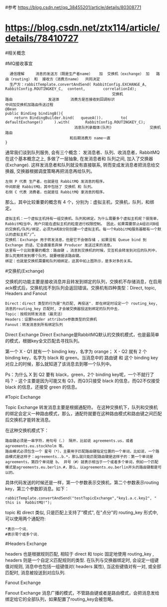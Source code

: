 #参考 https://blog.csdn.net/qq_38455201/article/details/80308771
# https://blog.csdn.net/ztx114/article/details/78410727
#相关概念

#MQ接收事宜

      通信理解     消息的发送方（既是生产者name）   加  交换机（exchange） 加   路由（routing） 和  接收方（消费方name）  共同决定    
      生产方：rabbitTemplate.convertAndSend( RabbitConfig.EXCHANGE_A, RabbitConfig.ROUTINGKEY_C,  content,        correlationId);
                                                    交换机                     路由                发送体     消费方是否接收到回调标识                                                  
    中间加交换机加路由传送过程
    @Bean
    public Binding bindingB(){
        return BindingBuilder.bind(   queueA()).        to(  defaultExchange()     ).with(       RabbitConfig.ROUTINGKEY_C);
                                   消息队列承载体(队列)                 交换机                                 路由
                                 和后期消费方 name一直
    }                                                    
 
                                                    
通常我们谈到队列服务, 会有三个概念： 发消息者、队列、收消息者，RabbitMQ 在这个基本概念之上, 多做了一层抽象, 在发消息者和 队列之间, 加入了交换器 (Exchange). 这样发消息者和队列就没有直接联系, 转而变成发消息者把消息给交换器, 交换器根据调度策略再把消息再给队列。


    左侧 P 代表 生产者，也就是往 RabbitMQ 发消息的程序。
    中间即是 RabbitMQ，其中包括了 交换机 和 队列。
    右侧 C 代表 消费者，也就是往 RabbitMQ 拿消息的程序。

那么，其中比较重要的概念有 4 个，分别为：虚拟主机，交换机，队列，和绑定。

    虚拟主机：一个虚拟主机持有一组交换机、队列和绑定。为什么需要多个虚拟主机呢？很简单，RabbitMQ当中，用户只能在虚拟主机的粒度进行权限控制。 因此，如果需要禁止A组访问B组的交换机/队列/绑定，必须为A和B分别创建一个虚拟主机。每一个RabbitMQ服务器都有一个默认的虚拟主机“/”。
    交换机：Exchange 用于转发消息，但是它不会做存储 ，如果没有 Queue bind 到 Exchange 的话，它会直接丢弃掉 Producer 发送过来的消息。
    这里有一个比较重要的概念：路由键 。消息到交换机的时候，交互机会转发到对应的队列中，那么究竟转发到哪个队列，就要根据该路由键。
    绑定：也就是交换机需要和队列相绑定，这其中如上图所示，是多对多的关系。

#交换机(Exchange)

交换机的功能主要是接收消息并且转发到绑定的队列，交换机不存储消息，在启用ack模式后，交换机找不到队列会返回错误。交换机有四种类型：Direct, topic, Headers and Fanout

    Direct：direct 类型的行为是"先匹配, 再投送". 即在绑定时设定一个 routing_key, 消息的routing_key 匹配时, 才会被交换器投送到绑定的队列中去.
    Topic：按规则转发消息（最灵活）
    Headers：设置header attribute参数类型的交换机
    Fanout：转发消息到所有绑定队列

Direct Exchange
Direct Exchange是RabbitMQ默认的交换机模式，也是最简单的模式，根据key全文匹配去寻找队列。

第一个 X - Q1 就有一个 binding key，名字为 orange； X - Q2 就有 2 个 binding key，名字为 black 和 green。当消息中的 路由键 和 这个 binding key 对应上的时候，那么就知道了该消息去到哪一个队列中。

Ps：为什么 X 到 Q2 要有 black，green，2个 binding key呢，一个不就行了吗？ - 这个主要是因为可能又有 Q3，而Q3只接受 black 的信息，而Q2不仅接受black 的信息，还接受 green 的信息。

#Topic Exchange

Topic Exchange 转发消息主要是根据通配符。 在这种交换机下，队列和交换机的绑定会定义一种路由模式，那么，通配符就要在这种路由模式和路由键之间匹配后交换机才能转发消息。

在这种交换机模式下：

    路由键必须是一串字符，用句号（.） 隔开，比如说 agreements.us，或者 agreements.eu.stockholm 等。
    路由模式必须包含一个 星号（*），主要用于匹配路由键指定位置的一个单词，比如说，一个路由模式是这样子：agreements..b.*，那么就只能匹配路由键是这样子的：第一个单词是 agreements，第四个单词是 b。 井号（#）就表示相当于一个或者多个单词，例如一个匹配模式是agreements.eu.berlin.#，那么，以agreements.eu.berlin开头的路由键都是可以的。

具体代码发送的时候还是一样，第一个参数表示交换机，第二个参数表示routing key，第三个参数即消息。如下：

     
    rabbitTemplate.convertAndSend("testTopicExchange","key1.a.c.key2", " this is  RabbitMQ!");

topic 和 direct 类似, 只是匹配上支持了"模式", 在"点分"的 routing_key 形式中, 可以使用两个通配符:

    *表示一个词.
    #表示零个或多个词.

#Headers Exchange

headers 也是根据规则匹配, 相较于 direct 和 topic 固定地使用 routing_key , headers 则是一个自定义匹配规则的类型.
在队列与交换器绑定时, 会设定一组键值对规则, 消息中也包括一组键值对( headers 属性), 当这些键值对有一对, 或全部匹配时, 消息被投送到对应队列.

Fanout Exchange

Fanout Exchange 消息广播的模式，不管路由键或者是路由模式，会把消息发给绑定给它的全部队列，如果配置了routing_key会被忽略。


